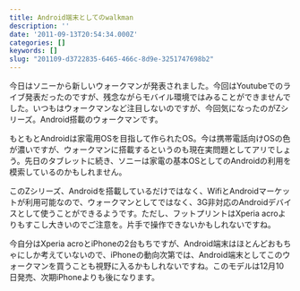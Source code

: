 ```yaml
---
title: Android端末としてのwalkman
description: ''
date: '2011-09-13T20:54:34.000Z'
categories: []
keywords: []
slug: "201109-d3722835-6465-466c-8d9e-3251747698b2"
---
```

今日はソニーから新しいウォークマンが発表されました。今回はYoutubeでのライブ発表だったのですが、残念ながらモバイル環境ではみることができませんでした。いつもはウォークマンなど注目しないのですが、今回気になったのがZシリーズ。Android搭載のウォークマンです。

もともとAndroidは家電用OSを目指して作られたOS。今は携帯電話向けOSの色が濃いですが、ウォークマンに搭載するというのも現在実問題としてアリでしょう。先日のタブレットに続き、ソニーは家電の基本OSとしてのAndroidの利用を模索しているのかもしれません。

このZシリーズ、Androidを搭載しているだけではなく、WifiとAndroidマーケットが利用可能なので、ウォークマンとしてではなく、3G非対応のAndroidデバイスとして使うことができるようです。ただし、フットプリントはXperia acroよりもすこし大きいのでご注意を。片手で操作できないかもしれないですね。

今自分はXperia acroとiPhoneの2台もちですが、Android端末はほとんどおもちゃにしか考えていないので、iPhoneの動向次第では、Android端末としてこのウォークマンを買うことも視野に入るかもしれないですね。このモデルは12月10日発売、次期iPhoneよりも後になります。